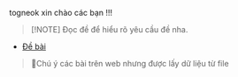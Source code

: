 togneok xin chào các bạn !!!
>[!NOTE] Đọc đề để hiểu rõ yêu cầu đề nha.
- [Đề bài](https://luyencode.net/problem/bio2)
> 📝Chú ý các bài trên web nhưng được lấy dữ liệu từ file